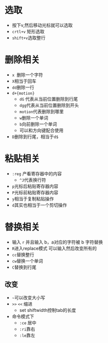 # 选取

* 按下v,然后移动光标就可以选取
* `crtl+v` 矩形选取
* `shift+v`选取整行

# 删除相关

* `x `删除一个字符 
* `X`相当于回车
* `dd`删除一行
* `d+{motion}`
  * `dG` 代表从当前位置删除到行尾
  * `dgg`代表从当前位置删除到开头
  * `motion`代表删除到哪里
  * `w`删除一个单词
  * `b`向前删除一个单词 
  * 可以和方向键配合使用
* `D`删除到行尾，相当于`d$`

# 粘贴相关

* `:reg` 产看寄存器中的内容
  * `^J`代表换行符
* `p`光标后粘贴寄存器内容
* `P`光标前粘贴寄存器内容
* `y`相当于复制粘贴操作
* `d`其实也相当于一个剪切操作

# 替换相关

* 输入 `r` 并且输入 b，a对应的字符被 b 字符替换
* `R`进入replace模式 可以输入然后改变所有的
* `cc`替换整行
* `cw`替换一个单词
* `C`替换到行尾

## 改变

* `~`可以改变大小写
* `>>` `<<` 缩进
  * set shiftwidth控制tab的长度
* 命令模式下
  * `:ce` 居中
  * `:ri`靠右
  * `:le`靠左